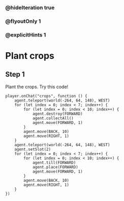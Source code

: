 ### @hideIteration true 
### @flyoutOnly 1
### @explicitHints 1

# Plant crops
## Step 1
Plant the crops. Try this code!

```template
player.onChat("crops", function () {
    agent.teleport(world(-264, 64, 148), WEST)
    for (let index = 0; index < 7; index++) {
        for (let index = 0; index < 10; index++) {
            agent.destroy(FORWARD)
            agent.collectAll()
            agent.move(FORWARD, 1)
        }
        agent.move(BACK, 10)
        agent.move(RIGHT, 1)
    }
    agent.teleport(world(-264, 64, 148), WEST)
    agent.setSlot(2)
    for (let index = 0; index < 7; index++) {
        for (let index = 0; index < 10; index++) {
            agent.till(FORWARD)
            agent.place(FORWARD)
            agent.move(FORWARD, 1)
        }
        agent.move(BACK, 10)
        agent.move(RIGHT, 1)
    }
})
```
